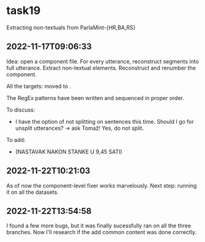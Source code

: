 # task19
Extracting non-textuals from ParlaMint-{HR,BA,RS}

## 2022-11-17T09:06:33

Idea: open a component file. For every utterance, reconstruct segments into full utterance. Extract non-textual elements. Reconstruct and renumber the component.

All the targets: moved to [](000_triggers.txt).

The RegEx patterns have been written and sequenced in proper order.

To discuss:
* I have the option of not splitting on sentences this time. Should I go for unsplit utterances? -> ask Tomaž! Yes, do not split.

To add:
* (NASTAVAK NAKON STANKE U 9,45 SATI)

## 2022-11-22T10:21:03

As of now the component-level fixer works marvelously. Next step: running it on all the datasets.

## 2022-11-22T13:54:58

I found a few more bugs, but it was finally sucessfully ran on all the three branches. Now I'll research if the add common content was done correctly.